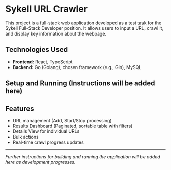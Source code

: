 # Sykell URL Crawler

This project is a full-stack web application developed as a test task for the Sykell Full-Stack Developer position. It allows users to input a URL, crawl it, and display key information about the webpage.

## Technologies Used

* **Frontend:** React, TypeScript
* **Backend:** Go (Golang), chosen framework (e.g., Gin), MySQL

## Setup and Running (Instructions will be added here)

## Features

* URL management (Add, Start/Stop processing)
* Results Dashboard (Paginated, sortable table with filters)
* Details View for individual URLs
* Bulk actions
* Real-time crawl progress updates

---

_Further instructions for building and running the application will be added here as development progresses._